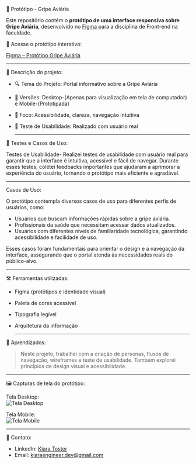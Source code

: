  🦠 Protótipo - Gripe Aviária

Este repositório contém o **protótipo de uma interface responsiva sobre Gripe Aviária**, desenvolvido no [Figma](https://www.figma.com/) para a disciplina de Front-end na faculdade.

🔗 Acesse o protótipo interativo:

[Figma – Protótipo Gripe Aviária](https://www.figma.com/design/SqiS9E5uC2i86FJlFIvvrH/Prot%C3%B3tipo-Gripe-Avi%C3%A1ria?node-id=0-1&t=A07gu4DmRasooRFa-1)


 -------
 

📝 Descrição do projeto:

- 🔍 Tema do Projeto: Portal informativo sobre a Gripe Aviária  
- 📱 Versões: Desktop-(Apenas para visualização em tela de computador) e Mobile-(Prototipada)  
- 🎯 Foco: Acessibilidade, clareza, navegação intuitiva  
- 🧪 Teste de Usabilidade: Realizado com usuário real

  ------

🧪 Testes e Casos de Uso:

 Testes de Usabilidade-
Realizei testes de usabilidade com usuário real para garantir que a interface é intuitiva, acessível e fácil de navegar. Durante esses testes, coletei feedbacks importantes que ajudaram a aprimorar a experiência do usuário, tornando o protótipo mais eficiente e agradável.

  ------

 Casos de Uso:
 
O protótipo contempla diversos casos de uso para diferentes perfis de usuários, como:
- Usuários que buscam informações rápidas sobre a gripe aviária.
- Profissionais da saúde que necessitam acessar dados atualizados.
- Usuários com diferentes níveis de familiaridade tecnológica, garantindo acessibilidade e facilidade de uso.

Esses casos foram fundamentais para orientar o design e a navegação da interface, assegurando que o portal atenda às necessidades reais do público-alvo.


  ------

 🛠️ Ferramentas utilizadas:

- Figma (protótipos e identidade visual)  
- Paleta de cores acessível  
- Tipografia legível  
- Arquitetura da informação

  -------
  

 🧠 Aprendizados:

> Neste projeto, trabalhei com a criação de personas, fluxos de navegação, wireframes e teste de usabilidade. Também explorei princípios de design visual e acessibilidade.

 ------

🖼️ Capturas de tela do protótipo:

Tela Desktop:  
![Tela Desktop](./nome-da-imagem-desktop.png)

Tela Mobile:  
![Tela Mobile](./nome-da-imagem-mobile.png)



-------

 📩 Contato:

- LinkedIn: [Kiara Toster](https://www.linkedin.com/in/kiara-toster-90538a1b5/) 
- Email: kiaraengineer.dev@gmail.com



